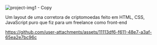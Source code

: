 ![project-img1 - Copy](https://github.com/user-attachments/assets/4b739864-e6cb-4e2b-8112-b435f817b661)

Um layout de uma corretora de criptomoedas feito em HTML, CSS, JavaScript puro que fiz para um freelance como front-end

https://github.com/user-attachments/assets/11113df6-f611-48e7-a3af-65ea2e7bc96c

